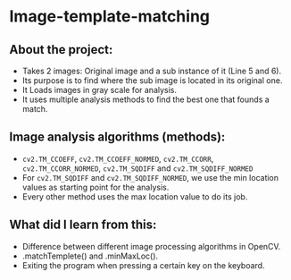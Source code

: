 # Image-template-matching
## About the project:
- Takes 2 images: Original image and a sub instance of it (Line 5 and 6).
- Its purpose is to find where the sub image is located in its original one.
- It Loads images in gray scale for analysis.
- It uses multiple analysis methods to find the best one that founds a match.

## Image analysis algorithms (methods):
- `cv2.TM_CCOEFF`, `cv2.TM_CCOEFF_NORMED`, `cv2.TM_CCORR`, `cv2.TM_CCORR_NORMED`, `cv2.TM_SQDIFF` and `cv2.TM_SQDIFF_NORMED`
- For `cv2.TM_SQDIFF` and `cv2.TM_SQDIFF_NORMED`, we use the min location values as starting point for the analysis.
- Every other method uses the max location value to do its job.

## What did I learn from this:
- Difference between different image processing algorithms in OpenCV.
- .matchTemplete() and .minMaxLoc().
- Exiting the program when pressing a certain key on the keyboard.
